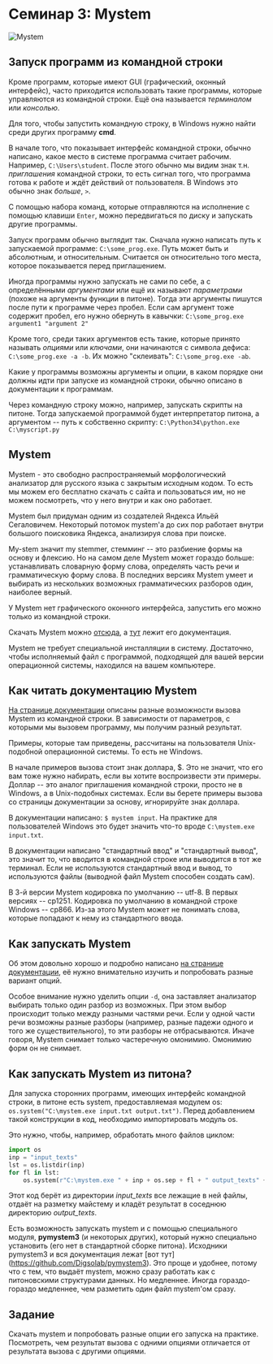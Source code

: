 # Семинар 3: Mystem

![Mystem](https://github.com/elmiram/2016learnpython/blob/master/img/one_does_not_mystem.jpg)

## Запуск программ из командной строки

Кроме программ, которые имеют GUI (графический, оконный интерфейс), часто приходится использовать такие программы, которые управляются из командной строки. Ещё она называется *терминалом* или *консолью*.

Для того, чтобы запустить командную строку, в Windows нужно найти среди других программу **cmd**. 

В начале того, что показывает интерфейс командной строки, обычно написано, какое место в системе программа считает рабочим. Например, `C:\Users\student`. После этого обычно мы видим знак т.н. *приглашения* командной строки, то есть сигнал того, что программа готова к работе и ждёт действий от пользователя. В Windows это обычно знак *больше*, `>`.

С помощью набора команд, которые отправляются на исполнение с помощью клавиши `Enter`, можно передвигаться по диску и запускать другие программы. 

Запуск программ обычно выглядит так. Сначала нужно написать путь к запускаемой программе: `C:\some_prog.exe`. Путь может быть и абсолютным, и относительным. Считается он относительно того места, которое показывается перед приглашением.

Иногда программы нужно запускать не сами по себе, а с определёнными *аргументами* или ещё их называют *параметрами* (похоже на аргументы функции в питоне). Тогда эти аргументы пишутся после пути к программе через пробел. Если сам аргумент тоже содержит пробел, его нужно обернуть в кавычки: `C:\some_prog.exe argument1 "argument 2"`

Кроме того, среди таких аргументов есть такие, которые принято называть *опциями* или *ключами*, они начинаются с символа дефиса: `C:\some_prog.exe -a -b`. Их можно "склеивать": `C:\some_prog.exe -ab`.

Какие у программы возможны аргументы и опции, в каком порядке они должны идти при запуске из командной строки, обычно описано в документации к программам.

Через командную строку можно, например, запускать скрипты на питоне. Тогда запускаемой программой будет интерпретатор питона, а аргументом -- путь к собственно скрипту: `C:\Python34\python.exe C:\myscript.py`

## Mystem

Mystem - это свободно распространяемый морфологический анализатор для русского языка с закрытым исходным кодом. То есть мы можем его бесплатно скачать с сайта и пользоваться им, но не можем посмотреть, что у него внутри и как оно работает.

Mystem был придуман одним из создателей Яндекса Ильёй Сегаловичем. Некоторый потомок mystem'а до сих пор работает внутри большого поисковика Яндекса, анализируя слова при поиске.

My-stem значит my stemmer, стемминг -- это разбиение формы на основу и флексию. Но на самом деле Mystem может гораздо больше: устанавливать словарную форму слова, определять часть речи и грамматическую форму слова. В последних версиях Mystem умеет и выбирать из нескольких возможных грамматических разборов один, наиболее верный.

У Mystem нет графического оконного интерфейса, запустить его можно только из командной строки.

Скачать Mystem можно [отсюда](https://tech.yandex.ru/mystem/), а [тут](https://tech.yandex.ru/mystem/doc/index-docpage/) лежит его документация.

Mystem не требует специальной инсталляции в систему. Достаточно, чтобы исполняемый файл с программой, подходящей для вашей версии операционной системы, находился на вашем компьютере.

## Как читать документацию Mystem

[На странице документации](https://tech.yandex.ru/mystem/doc/index-docpage/) описаны разные возможности вызова Mystem из командной строки. В зависимости от параметров, с которыми мы вызовем программу, мы получим разный результат. 

Примеры, которые там приведены, рассчитаны на пользователя Unix-подобной операционной системы. То есть не Windows.

В начале примеров вызова стоит знак доллара, $. Это не значит, что его вам тоже нужно набирать, если вы хотите воспроизвести эти примеры. Доллар -- это аналог приглашения командной строки, просто не в Windows, а в Unix-подобных системах. Если вы берете примеры вызова со страницы документации за основу, игнорируйте знак доллара.

В документации написано: `$ mystem input`. На практике для пользователей Windows это будет значить что-то вроде `C:\mystem.exe input.txt`. 

В документации написано "стандартный ввод" и "стандартный вывод", это значит то, что вводится в командной строке или выводится в тот же терминал. Если не используются стандартный ввод и вывод, то используются файлы (выводной файл Mystem способен создать сам).

В 3-й версии Mystem кодировка по умолчанию -- utf-8. В первых версиях -- cp1251. Кодировка по умолчанию в командной строке Windows -- cp866. Из-за этого Mystem может не понимать слова, которые попадают к нему из стандартного ввода. 

## Как запускать Mystem

Об этом довольно хорошо и подробно написано [на странице документации](https://tech.yandex.ru/mystem/doc/index-docpage/), её нужно внимательно изучить и попробовать разные вариант опций. 

Особое внимание нужно уделить опции `-d`, она заставляет анализатор выбирать только один разбор из возможных. При этом выбор происходит только между разными частями речи. Если у одной части речи возможны разные разборы (например, разные падежи одного и того же существительного), то эти разборы не отбрасываются. Иначе говоря, Mystem снимает только частеречную омонимию. Омонимию форм он не снимает.

## Как запускать Mystem из питона?

Для запуска сторонних программ, имеющих интерфейс командной строки, в питоне есть system, предоставляемая модулем os: `os.system("C:\mystem.exe input.txt output.txt")`. Перед добавлением такой конструкции в код, необходимо импортировать модуль os.

Это нужно, чтобы, например, обработать много файлов циклом:

```python
import os
inp = "input_texts"
lst = os.listdir(inp)
for fl in lst:
    os.system(r"C:\mystem.exe " + inp + os.sep + fl + " output_texts" + os.sep + fl)
```

Этот код берёт из директории *input_texts* все лежащие в ней файлы, отдаёт на разметку майстему и кладёт результат в соседнюю директорию *output_texts*.

Есть возможность запускать mystem и с помощью специального модуля, **pymystem3** (и некоторых других), который нужно специально установить (его нет в стандартной сборке питона). Исходники pymystem3 и вся документация лежат [вот тут] (https://github.com/Digsolab/pymystem3). Это проще и удобнее, потому что с тем, что выдаёт mystem, можно сразу работать как с питоновскими структурами данных. Но медленнее. Иногда гораздо-гораздо медленнее, чем разметить один файл mystem'ом сразу.

## Задание

Скачать mystem и попробовать разные опции его запуска на практике. Посмотреть, чем результат вызова с одними опциями отличается от результата вызова с другими опциями.

